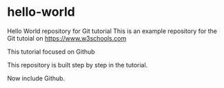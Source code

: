 # hello-world
Hello World repository for Git tutorial
This is an example repository for the Git tutoial on https://www.w3schools.com

This tutorial focused on Github

This repository is built step by step in the tutorial.

Now include Github.
